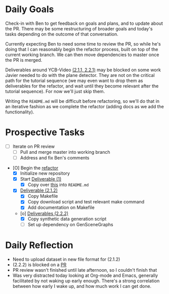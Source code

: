 # Daily Goals

Check-in with Ben to get feedback on goals and plans, and to update about the
PR. There may be some restructuring of broader goals and today's tasks
depending on the outcome of that conversation.

Currently expecting Ben to need some time to review the PR, so while he's doing
that I can reasonably begin the refactor process, built on top of the current
working branch. We can then move dependencies to master once the PR is merged.

Deliverables around YCB-Video [(2.1.1, 2.2.1)](RefactorDerenderingUsingGenSceneGraphs.md#Deliverables) may be blocked on some work
Javier needed to do with the plane detector. They are not on the critical path
for the tutorial sequence (we may even want to drop them as deliverables for
the refactor, and wait until they become relevant after the tutorial sequence).
For now we'll just skip them.

Writing the `README.md` will be difficult before refactoring, so we'll do that
in an iterative fashion as we complete the refactor (adding docs as we add the
functionality).

# Prospective Tasks

* [ ] Iterate on PR review
    * [ ] Pull and merge master into working branch
    * [ ] Address and fix Ben's comments
* [O] Begin the [refactor](RefactorDerenderingUsingGenSceneGraphs.md)
    * [X] Initialize new repository
    * [X] Start [Deliverable (1)](RefactorDerenderingUsingGenSceneGraphs.md#Deliverables)
        * [X] Copy over [this](https://docs.google.com/document/d/1Hb6dmcatRCZpUXJI3ImoNVos_J4IffrMxbiwPsCtft0/edit#heading=h.7rmiigac9sxb) into `README.md`
    * [X] [Deliverable (2.1.2)](RefactorDerenderingUsingGenSceneGraphs.md#Deliverables)
        * [X] Copy Makefile
        * [X] Copy download script and test relevant make command
        * [X] Add documentation on Makefile
    * [o] [Deliverables (2.2.2)](RefactorDerenderingUsingGenSceneGraphs.md#Deliverables)
        * [X] Copy synthetic data generation script
        * [ ] Set up dependency on GenSceneGraphs

# Daily Reflection

* Need to upload dataset in new file format for (2.1.2)
* (2.2.2) is blocked on a [PR](https://github.com/probcomp/GenSceneGraphs.jl/pull/205)
* PR review wasn't finished until late afternoon, so I couldn't finish that
* Was very distracted today looking at Org-mode and Emacs, generally
  facilitated by not waking up early enough. There's a strong correlation
  between how early I wake up, and how much work I can get done.
